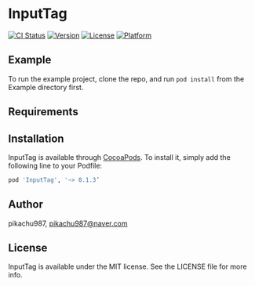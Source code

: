 # InputTag

[![CI Status](http://img.shields.io/travis/pikachu987/InputTag.svg?style=flat)](https://travis-ci.org/pikachu987/InputTag)
[![Version](https://img.shields.io/cocoapods/v/InputTag.svg?style=flat)](http://cocoapods.org/pods/InputTag)
[![License](https://img.shields.io/cocoapods/l/InputTag.svg?style=flat)](http://cocoapods.org/pods/InputTag)
[![Platform](https://img.shields.io/cocoapods/p/InputTag.svg?style=flat)](http://cocoapods.org/pods/InputTag)

## Example

To run the example project, clone the repo, and run `pod install` from the Example directory first.

## Requirements

## Installation

InputTag is available through [CocoaPods](http://cocoapods.org). To install
it, simply add the following line to your Podfile:

```ruby
pod 'InputTag', '~> 0.1.3’
```

## Author

pikachu987, pikachu987@naver.com

## License

InputTag is available under the MIT license. See the LICENSE file for more info.
